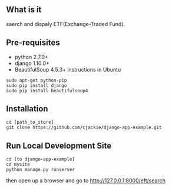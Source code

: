 ## What is it
saerch and dispaly ETF(Exchange-Traded Fund).

## Pre-requisites
- python 2.7.0+
- django 1.10.0+
- BeautifulSoup 4.5.3+
instructions in Ubuntu
```shell
sudo apt-get python-pip
sudo pip install django
sudo pip install beautifulsoup4
```

## Installation
```shell
cd [path_to_store]
git clone https://github.com/cjackie/django-app-example.git
```

## Run Local Development Site
```shell
cd [to django-app-example]
cd mysite
python manage.py runserver
```
then open up a browser and go to http://127.0.0.1:8000/eft/search